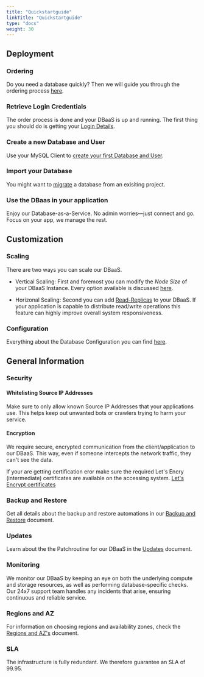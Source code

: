 ```yaml
---
title: "Quickstartguide"
linkTitle: "Quickstartguide"
type: "docs"
weight: 30
---
```


## Deployment

### Ordering

Do you need a database quickly? Then we will guide you through the ordering process [here](../../tutorials/ordering/).

### Retrieve Login Credentials

The order process is done and your DBaaS is up and running. The first thing you should do is getting your [Login Details](../../tutorials/retrieve_login_credentials/).

### Create a new Database and User

Use your MySQL Client to [create your first Database and User](../../tutorials/create_db_and_user/).

### Import your Database

You might want to [migrate](../../tutorials/database_import/) a database from an exisiting project.  

### Use the DBaas in your application

Enjoy our Database-as-a-Service. No admin worries—just connect and go. Focus on your app, we manage the rest.

## Customization

### Scaling

There are two ways you can scale our DBaaS.

- Vertical Scaling: First and foremost you can modify the *Node Size* of your DBaaS Instance. Every option available is discussed [here](../../documentation/nodesize/).

- Horizonal Scaling: Second you can add [Read-Replicas](../../documentation/read_replicas/) to your DBaaS. If your application is capable to distribute read/write operations this feature can highly improve overall system responsiveness.

### Configuration

Everything about the Database Configuration you can find [here](../../documentation/configuration/).

## General Information

### Security

#### Whitelisting Source IP Addresses

Make sure to only allow known Source IP Addresses that your applications use. This helps keep out unwanted bots or crawlers trying to harm your service.

#### Encryption

We require secure, encrypted communication from the client/application to our DBaaS. This way, even if someone intercepts the network traffic, they can't see the data.

If your are getting certification eror make sure the required Let's Encry  (intermediate) certificates are available on the accessing system. [Let's Encrypt certificates](https://letsencrypt.org/certificates/)

### Backup and Restore

Get all details about the backup and restore automations in our [Backup and Restore](../../documentation/backup/) document.

### Updates

Learn about the the Patchroutine for our DBaaS in the [Updates](../../documentation/update/) document.

### Monitoring

We monitor our DBaaS by keeping an eye on both the underlying compute and storage resources, as well as performing database-specific checks. Our 24x7 support team handles any incidents that arise, ensuring continuous and reliable service.

### Regions and AZ

For information on choosing regions and availability zones, check the [Regions and AZ's](../../documentation/az/) document.

### SLA

The infrastructure is fully redundant. We therefore guarantee an SLA of 99.95.
